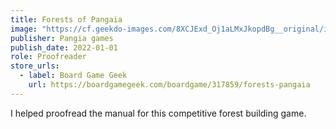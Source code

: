 ```yaml
---
title: Forests of Pangaia
image: "https://cf.geekdo-images.com/8XCJExd_Oj1aLMxJkopdBg__original/img/pAYbekQLyPYr2ID1vPp2QARDlE4=/0x0/filters:format(jpeg)/pic7421954.jpg"
publisher: Pangia games
publish_date: 2022-01-01
role: Proofreader
store_urls:
  - label: Board Game Geek
    url: https://boardgamegeek.com/boardgame/317859/forests-pangaia
---
```

I helped proofread the manual for this competitive forest building game.
